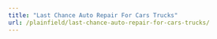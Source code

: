 ```yaml
---
title: "Last Chance Auto Repair For Cars Trucks"
url: /plainfield/last-chance-auto-repair-for-cars-trucks/
---
```

